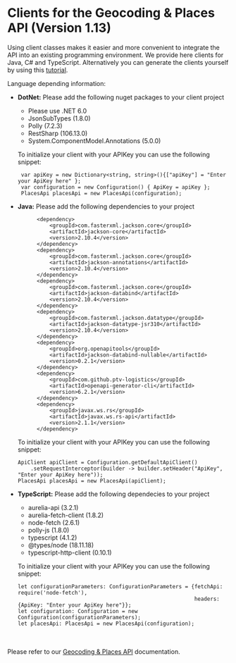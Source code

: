 # Clients for the Geocoding & Places API (Version 1.13)

Using client classes makes it easier and more convenient to integrate the API into an existing programming environment. We provide here clients for Java, C# and TypeScript. Alternatively you can generate the clients yourself by using this [tutorial](https://developer.myptv.com/en/resources/tutorials/general/how-generate-clients-ptv-developer-apis).


Language depending information:
* **DotNet:** Please add the following nuget packages to your client project
  * Please use .NET 6.0
  * JsonSubTypes (1.8.0)
  * Polly (7.2.3)
  * RestSharp (106.13.0)
  * System.ComponentModel.Annotations (5.0.0)
  
  To initialize your client with your APIKey you can use the following snippet:
    ```
     var apiKey = new Dictionary<string, string>(){["apiKey"] = "Enter your ApiKey here" };
     var configuration = new Configuration() { ApiKey = apiKey };
     PlacesApi placesApi = new PlacesApi(configuration);
    ```

* **Java:** Please add the following dependencies to your project
  ```   <dependencies>
        <dependency>
            <groupId>com.fasterxml.jackson.core</groupId>
            <artifactId>jackson-core</artifactId>
            <version>2.10.4</version>
        </dependency>
        <dependency>
            <groupId>com.fasterxml.jackson.core</groupId>
            <artifactId>jackson-annotations</artifactId>
            <version>2.10.4</version>
        </dependency>
        <dependency>
            <groupId>com.fasterxml.jackson.core</groupId>
            <artifactId>jackson-databind</artifactId>
            <version>2.10.4</version>
        </dependency>
        <dependency>
            <groupId>com.fasterxml.jackson.datatype</groupId>
            <artifactId>jackson-datatype-jsr310</artifactId>
            <version>2.10.4</version>
        </dependency>
        <dependency>
            <groupId>org.openapitools</groupId>
            <artifactId>jackson-databind-nullable</artifactId>
            <version>0.2.1</version>
        </dependency>
        <dependency>
            <groupId>com.github.ptv-logistics</groupId>
            <artifactId>openapi-generator-cli</artifactId>
            <version>6.2.1</version>
        </dependency>
        <dependency>
            <groupId>javax.ws.rs</groupId>
            <artifactId>javax.ws.rs-api</artifactId>
            <version>2.1.1</version>
        </dependency>
  ```       
    To initialize your client with your APIKey you can use the following snippet:
   ```
   ApiClient apiClient = Configuration.getDefaultApiClient()
       .setRequestInterceptor(builder -> builder.setHeader("ApiKey", "Enter your ApiKey here"));
   PlacesApi placesApi = new PlacesApi(apiClient);
   ```


* **TypeScript:** Please add the following dependecies to your project
  * aurelia-api (3.2.1)
  * aurelia-fetch-client (1.8.2)
  * node-fetch (2.6.1)
  * polly-js (1.8.0)
  * typescript (4.1.2)
  * @types/node (18.11.18)
  * typescript-http-client (0.10.1)
  
  
  To initialize your client with your APIKey you can use the following snippet:
    ```
    let configurationParameters: ConfigurationParameters = {fetchApi: require('node-fetch'),
                                                            headers: {ApiKey: "Enter your ApiKey here"}};
    let configuration: Configuration = new Configuration(configurationParameters);
    let placesApi: PlacesApi = new PlacesApi(configuration);
    ```

 &nbsp;  
 &nbsp;  
 Please refer to our [Geocoding & Places API](https://developer.myptv.com/en/documentation/geocoding-places-api/quick-start-geocoding-api) documentation.